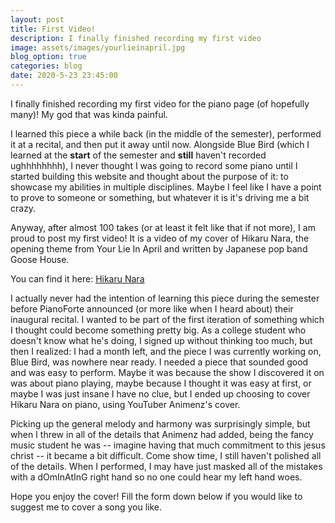 ```yaml
---
layout: post
title: First Video!
description: I finally finished recording my first video
image: assets/images/yourlieinapril.jpg
blog_option: true
categories: blog
date: 2020-5-23 23:45:00
---
```


I finally finished recording my first video for the piano page (of hopefully many)! My god that was kinda painful.

I learned this piece a while back (in the middle of the semester), performed it at a recital, and then put it away until now. Alongside Blue Bird (which I learned at the **start** of the semester and **still** haven't recorded ughhhhhhhh), I never thought I was going to record some piano until I started building this website and thought about the purpose of it: to showcase my abilities in multiple disciplines. Maybe I feel like I have a point to prove to someone or something, but whatever it is it's driving me a bit crazy.

<!-- more -->

Anyway, after almost 100 takes (or at least it felt like that if not more), I am proud to post my first video! It is a video of my cover of Hikaru Nara, the opening theme from Your Lie In April and written by Japanese pop band Goose House.

You can find it here: [Hikaru Nara]({{site.baseurl}}{{site.piano.hikaru_nara.url}})

I actually never had the intention of learning this piece during the semester before PianoForte announced (or more like when I heard about) their inaugural recital. I wanted to be part of the first iteration of something which I thought could become something pretty big. As a college student who doesn't know what he's doing, I signed up without thinking too much, but then I realized: I had a month left, and the piece I was currently working on, Blue Bird, was nowhere near ready. I needed a piece that sounded good and was easy to perform. Maybe it was because the show I discovered it on was about piano playing, maybe because I thought it was easy at first, or maybe I was just insane I have no clue, but I ended up choosing to cover Hikaru Nara on piano, using YouTuber Animenz's cover.

Picking up the general melody and harmony was surprisingly simple, but when I threw in all of the details that Animenz had added, being the fancy music student he was -- imagine having that much commitment to this jesus christ -- it became a bit difficult. Come show time, I still haven't polished all of the details. When I performed, I may have just masked all of the mistakes with a dOmInAtInG right hand so no one could hear my left hand woes.

Hope you enjoy the cover! Fill the form down below if you would like to suggest me to cover a song you like.